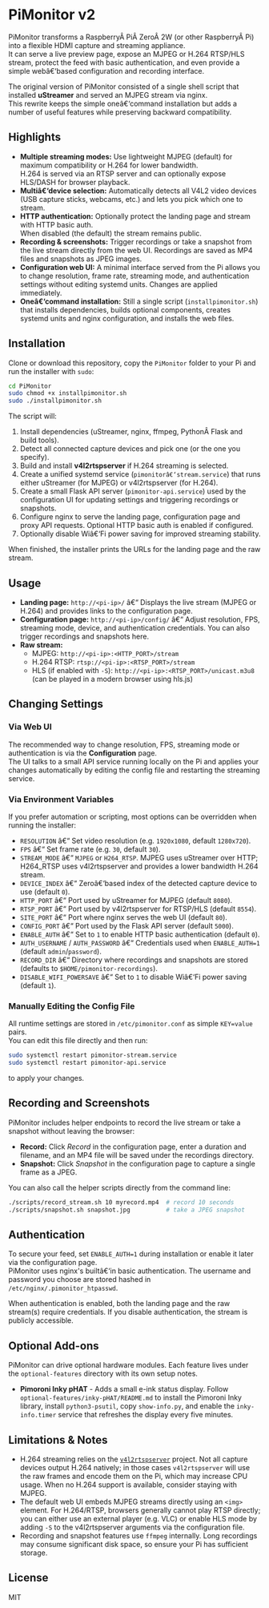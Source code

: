 ﻿# PiMonitor v2

PiMonitor transforms a RaspberryÂ PiÂ ZeroÂ 2W (or other RaspberryÂ Pi) into a flexible HDMI capture and streaming appliance.  
It can serve a live preview page, expose an MJPEG or H.264 RTSP/HLS stream, protect the feed with basic authentication, and even provide a simple webâ€‘based configuration and recording interface.

The original version of PiMonitor consisted of a single shell script that installed **uStreamer** and served an MJPEG stream via nginx.  
This rewrite keeps the simple oneâ€‘command installation but adds a number of useful features while preserving backward compatibility.

## Highlights

* **Multiple streaming modes:** Use lightweight MJPEG (default) for maximum compatibility or H.264 for lower bandwidth.  
  H.264 is served via an RTSP server and can optionally expose HLS/DASH for browser playback.
* **Multiâ€‘device selection:** Automatically detects all V4L2 video devices (USB capture sticks, webcams, etc.) and lets you pick which one to stream.
* **HTTP authentication:** Optionally protect the landing page and stream with HTTP basic auth.  
  When disabled (the default) the stream remains public.
* **Recording & screenshots:** Trigger recordings or take a snapshot from the live stream directly from the web UI.  Recordings are saved as MP4 files and snapshots as JPEG images.
* **Configuration web UI:** A minimal interface served from the Pi allows you to change resolution, frame rate, streaming mode, and authentication settings without editing systemd units.  Changes are applied immediately.
* **Oneâ€‘command installation:** Still a single script (`installpimonitor.sh`) that installs dependencies, builds optional components, creates systemd units and nginx configuration, and installs the web files.

## Installation

Clone or download this repository, copy the `PiMonitor` folder to your Pi and run the installer with `sudo`:

```bash
cd PiMonitor
sudo chmod +x installpimonitor.sh
sudo ./installpimonitor.sh
```

The script will:

1. Install dependencies (uStreamer, nginx, ffmpeg, PythonÂ Flask and build tools).
2. Detect all connected capture devices and pick one (or the one you specify).
3. Build and install **v4l2rtspserver** if H.264 streaming is selected.
4. Create a unified systemd service (`pimonitorâ€‘stream.service`) that runs either uStreamer (for MJPEG) or v4l2rtspserver (for H.264).
5. Create a small Flask API server (`pimonitor-api.service`) used by the configuration UI for updating settings and triggering recordings or snapshots.
6. Configure nginx to serve the landing page, configuration page and proxy API requests.  Optional HTTP basic auth is enabled if configured.
7. Optionally disable Wiâ€‘Fi power saving for improved streaming stability.

When finished, the installer prints the URLs for the landing page and the raw stream.

## Usage

* **Landing page:** `http://<pi-ip>/` â€“ Displays the live stream (MJPEG or H.264) and provides links to the configuration page.
* **Configuration page:** `http://<pi-ip>/config/` â€“ Adjust resolution, FPS, streaming mode, device, and authentication credentials.  You can also trigger recordings and snapshots here.
* **Raw stream:**
  * MJPEG: `http://<pi-ip>:<HTTP_PORT>/stream`
  * H.264 RTSP: `rtsp://<pi-ip>:<RTSP_PORT>/stream`
  * HLS (if enabled with `-S`): `http://<pi-ip>:<RTSP_PORT>/unicast.m3u8` (can be played in a modern browser using hls.js)

## Changing Settings

### Via Web UI

The recommended way to change resolution, FPS, streaming mode or authentication is via the **Configuration** page.  
The UI talks to a small API service running locally on the Pi and applies your changes automatically by editing the config file and restarting the streaming service.

### Via Environment Variables

If you prefer automation or scripting, most options can be overridden when running the installer:

* `RESOLUTION` â€“ Set video resolution (e.g. `1920x1080`, default `1280x720`).
* `FPS` â€“ Set frame rate (e.g. `30`, default `30`).
* `STREAM_MODE` â€“ `MJPEG` or `H264_RTSP`.  MJPEG uses uStreamer over HTTP; H264_RTSP uses v4l2rtspserver and provides a lower bandwidth H.264 stream.
* `DEVICE_INDEX` â€“ Zeroâ€‘based index of the detected capture device to use (default `0`).
* `HTTP_PORT` â€“ Port used by uStreamer for MJPEG (default `8080`).
* `RTSP_PORT` â€“ Port used by v4l2rtspserver for RTSP/HLS (default `8554`).
* `SITE_PORT` â€“ Port where nginx serves the web UI (default `80`).
* `CONFIG_PORT` â€“ Port used by the Flask API server (default `5000`).
* `ENABLE_AUTH` â€“ Set to `1` to enable HTTP basic authentication (default `0`).
* `AUTH_USERNAME` / `AUTH_PASSWORD` â€“ Credentials used when `ENABLE_AUTH=1` (default `admin`/`password`).
* `RECORD_DIR` â€“ Directory where recordings and snapshots are stored (defaults to `$HOME/pimonitor-recordings`).
* `DISABLE_WIFI_POWERSAVE` â€“ Set to `1` to disable Wiâ€‘Fi power saving (default `1`).

### Manually Editing the Config File

All runtime settings are stored in `/etc/pimonitor.conf` as simple `KEY=value` pairs.  
You can edit this file directly and then run:

```bash
sudo systemctl restart pimonitor-stream.service
sudo systemctl restart pimonitor-api.service
```

to apply your changes.

## Recording and Screenshots

PiMonitor includes helper endpoints to record the live stream or take a snapshot without leaving the browser:

* **Record:** Click *Record* in the configuration page, enter a duration and filename, and an MP4 file will be saved under the recordings directory.
* **Snapshot:** Click *Snapshot* in the configuration page to capture a single frame as a JPEG.

You can also call the helper scripts directly from the command line:

```bash
./scripts/record_stream.sh 10 myrecord.mp4  # record 10 seconds
./scripts/snapshot.sh snapshot.jpg          # take a JPEG snapshot
```

## Authentication

To secure your feed, set `ENABLE_AUTH=1` during installation or enable it later via the configuration page.  
PiMonitor uses nginx's builtâ€‘in basic authentication.  The username and password you choose are stored hashed in `/etc/nginx/.pimonitor_htpasswd`.

When authentication is enabled, both the landing page and the raw stream(s) require credentials.  If you disable authentication, the stream is publicly accessible.

## Optional Add-ons

PiMonitor can drive optional hardware modules. Each feature lives under the `optional-features` directory with its own setup notes.

- **Pimoroni Inky pHAT** - Adds a small e-ink status display. Follow `optional-features/inky-pHAT/README.md` to install the Pimoroni Inky library, install `python3-psutil`, copy `show-info.py`, and enable the `inky-info.timer` service that refreshes the display every five minutes.

## Limitations & Notes

* H.264 streaming relies on the [`v4l2rtspserver`](https://github.com/mpromonet/v4l2rtspserver) project.  Not all capture devices output H.264 natively; in those cases `v4l2rtspserver` will use the raw frames and encode them on the Pi, which may increase CPU usage.  When no H.264 support is available, consider staying with MJPEG.
* The default web UI embeds MJPEG streams directly using an `<img>` element.  For H.264/RTSP, browsers generally cannot play RTSP directly; you can either use an external player (e.g. VLC) or enable HLS mode by adding `-S` to the v4l2rtspserver arguments via the configuration file.
* Recording and snapshot features use `ffmpeg` internally.  Long recordings may consume significant disk space, so ensure your Pi has sufficient storage.

## License

MIT

